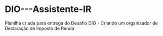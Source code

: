 # DIO---Assistente-IR
Planilha criada para entrega do Desafio DIO - Criando um organizador de Declaração de Imposto de Renda
